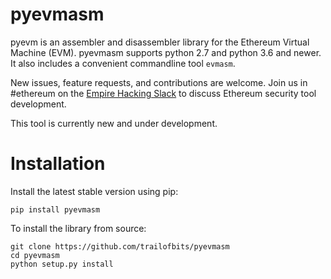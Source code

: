 # pyevmasm

pyevm is an assembler and disassembler library for the Ethereum Virtual Machine (EVM). pyevmasm supports python 2.7 and python 3.6 and newer. It also includes a convenient commandline tool `evmasm`.

New issues, feature requests, and contributions are welcome. Join us in #ethereum on the [Empire Hacking Slack](https://empireslacking.herokuapp.com) to discuss Ethereum security tool development.

This tool is currently new and under development.

# Installation

Install the latest stable version using pip:
```
pip install pyevmasm
```

To install the library from source:
```
git clone https://github.com/trailofbits/pyevmasm
cd pyevmasm
python setup.py install
```

